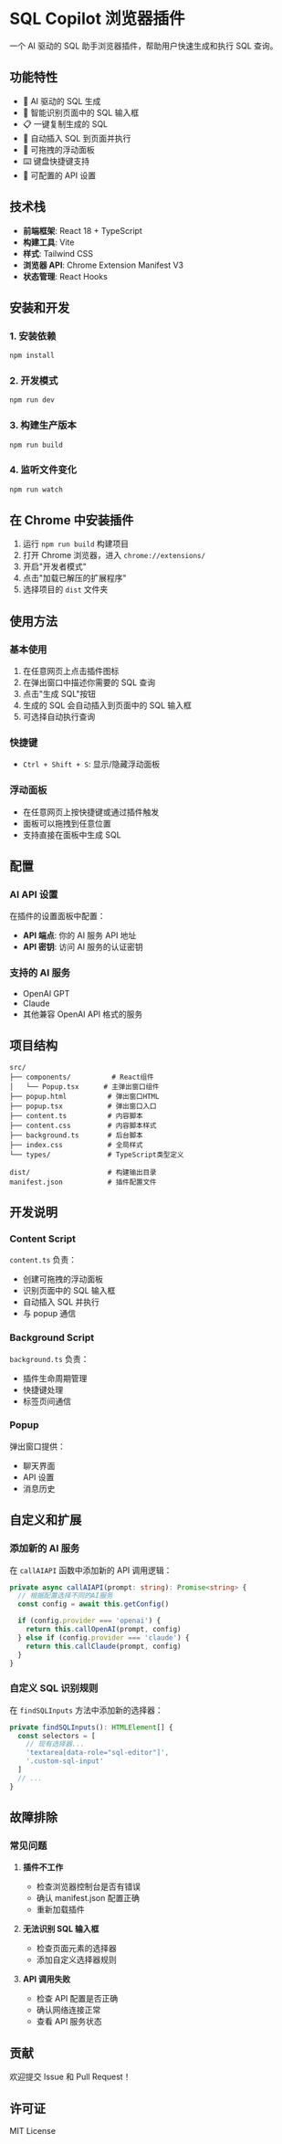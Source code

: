 # SQL Copilot 浏览器插件

一个 AI 驱动的 SQL 助手浏览器插件，帮助用户快速生成和执行 SQL 查询。

## 功能特性

- 🤖 AI 驱动的 SQL 生成
- 🎯 智能识别页面中的 SQL 输入框
- 📋 一键复制生成的 SQL
- 🚀 自动插入 SQL 到页面并执行
- 🎨 可拖拽的浮动面板
- ⌨️ 键盘快捷键支持
- 🔧 可配置的 API 设置

## 技术栈

- **前端框架**: React 18 + TypeScript
- **构建工具**: Vite
- **样式**: Tailwind CSS
- **浏览器 API**: Chrome Extension Manifest V3
- **状态管理**: React Hooks

## 安装和开发

### 1. 安装依赖

```bash
npm install
```

### 2. 开发模式

```bash
npm run dev
```

### 3. 构建生产版本

```bash
npm run build
```

### 4. 监听文件变化

```bash
npm run watch
```

## 在 Chrome 中安装插件

1. 运行 `npm run build` 构建项目
2. 打开 Chrome 浏览器，进入 `chrome://extensions/`
3. 开启"开发者模式"
4. 点击"加载已解压的扩展程序"
5. 选择项目的 `dist` 文件夹

## 使用方法

### 基本使用

1. 在任意网页上点击插件图标
2. 在弹出窗口中描述你需要的 SQL 查询
3. 点击"生成 SQL"按钮
4. 生成的 SQL 会自动插入到页面中的 SQL 输入框
5. 可选择自动执行查询

### 快捷键

- `Ctrl + Shift + S`: 显示/隐藏浮动面板

### 浮动面板

- 在任意网页上按快捷键或通过插件触发
- 面板可以拖拽到任意位置
- 支持直接在面板中生成 SQL

## 配置

### AI API 设置

在插件的设置面板中配置：

- **API 端点**: 你的 AI 服务 API 地址
- **API 密钥**: 访问 AI 服务的认证密钥

### 支持的 AI 服务

- OpenAI GPT
- Claude
- 其他兼容 OpenAI API 格式的服务

## 项目结构

```
src/
├── components/          # React组件
│   └── Popup.tsx      # 主弹出窗口组件
├── popup.html          # 弹出窗口HTML
├── popup.tsx           # 弹出窗口入口
├── content.ts          # 内容脚本
├── content.css         # 内容脚本样式
├── background.ts       # 后台脚本
├── index.css           # 全局样式
└── types/              # TypeScript类型定义

dist/                   # 构建输出目录
manifest.json           # 插件配置文件
```

## 开发说明

### Content Script

`content.ts` 负责：

- 创建可拖拽的浮动面板
- 识别页面中的 SQL 输入框
- 自动插入 SQL 并执行
- 与 popup 通信

### Background Script

`background.ts` 负责：

- 插件生命周期管理
- 快捷键处理
- 标签页间通信

### Popup

弹出窗口提供：

- 聊天界面
- API 设置
- 消息历史

## 自定义和扩展

### 添加新的 AI 服务

在 `callAIAPI` 函数中添加新的 API 调用逻辑：

```typescript
private async callAIAPI(prompt: string): Promise<string> {
  // 根据配置选择不同的AI服务
  const config = await this.getConfig()

  if (config.provider === 'openai') {
    return this.callOpenAI(prompt, config)
  } else if (config.provider === 'claude') {
    return this.callClaude(prompt, config)
  }
}
```

### 自定义 SQL 识别规则

在 `findSQLInputs` 方法中添加新的选择器：

```typescript
private findSQLInputs(): HTMLElement[] {
  const selectors = [
    // 现有选择器...
    'textarea[data-role="sql-editor"]',
    '.custom-sql-input'
  ]
  // ...
}
```

## 故障排除

### 常见问题

1. **插件不工作**

   - 检查浏览器控制台是否有错误
   - 确认 manifest.json 配置正确
   - 重新加载插件

2. **无法识别 SQL 输入框**

   - 检查页面元素的选择器
   - 添加自定义选择器规则

3. **API 调用失败**
   - 检查 API 配置是否正确
   - 确认网络连接正常
   - 查看 API 服务状态

## 贡献

欢迎提交 Issue 和 Pull Request！

## 许可证

MIT License
